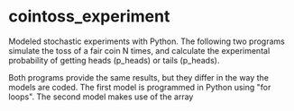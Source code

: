 # cointoss_experiment
Modeled stochastic experiments with Python. The following two programs simulate the toss of a fair coin N times, and calculate the experimental probability of getting heads (p_heads) or tails (p_heads).

Both programs provide the same results, but they differ in the way the models are coded. The first model is programmed in Python using "for loops". The second model makes use of the array
